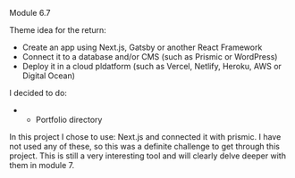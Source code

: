 Module 6.7

Theme idea for the return:

- Create an app using Next.js, Gatsby or another React Framework
- Connect it to a database and/or CMS (such as Prismic or WordPress)
- Deploy it in a cloud pldatform (such as Vercel, Netlify, Heroku, AWS or Digital Ocean)

I decided to do:

- - Portfolio directory

In this project I chose to use:
Next.js and connected it with prismic.
I have not used any of these, so this was a definite challenge to get through this project.
This is still a very interesting tool and will clearly delve deeper with them in module 7.
